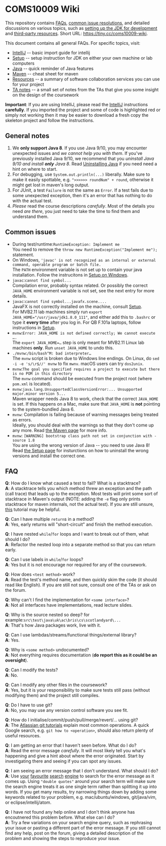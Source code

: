 COMS10009 Wiki
==============

This repository contains [FAQs](#faq), [common issue resolutions](#common-issues), and detailed discussions on various topics, such as [setting up the JDK for development](SETUP.md) and [third-party resources](RESOURCES.md). Short URL: <https://tiny.cc/coms10009-wiki>.

This document contains all general FAQs. For specific topics, visit:
 * [IntelliJ](INTELLIJ.md) -- basic import guide for intellij
 * [Setup](SETUP.md) -- setup instruction for JDK on either your own machine or lab computers
 * [Java](JAVA.md) -- quick reminder of Java features
 * [Maven](MAVEN.md) -- cheat sheet for maven
 * [Resources](RESOURCES.md) -- a summary of software collaboration services you can use for your project
 * [TA notes](TA_NOTES.md) -- a small set of notes from the TAs that give you some insight on the design of the coursework

**Important**: If you are using IntelliJ, please read the [IntelliJ](INTELLIJ.md) instructions **carefully**. If you imported the project and some of code is highlighted red or simply not working then it may be easier to download a fresh copy the skeleton project and follow the instructions.

## General notes

 1. We **only support Java 8**. If you use Java 9/10, you may encounter unexpected issues and _we cannot help you with them_. If you've previously installed Java 9/10, we recommend that you _uninstall Java 9/10 and install **only** Java 8_. Read [Uninstalling Java](SETUP.md#uninstalling-other-java-versions) if you need need a hint on where to start.
 2. For debugging, use `System.out.println(...)` liberally. Make sure to make it easily spottable, e.g. `">>>>>> roundNum" + round`, otherwise it might get lost in maven's long output.
 3. For JUnit, a test `Failure` is not the same as `Error`. If a test fails due to some unexpected exception, then it's an error that has nothing to do with the actual test.
 4. _Please_ read the course descriptions _carefully_. Most of the details you need _are there_, you just need to take the time to find them and understand them.

## Common issues

* During test/runtime:`RuntimeException: Implement me`<br />
      You need to remove the `throw new RuntimeException("Implement me");` statement.
* On Windows, `'javac' is not recognized as an internal or external command,
operable program or batch file.` <br />
      The `PATH` environment variable is not set up to contain your java installation. Follow the instrucitons in [Setup on Windows](SETUP.md#windows).
* `javac`:`cannot find symbol...`<br />
      Compilation error, probably syntax related. Or possibly the correct `JAVA_HOME` environment variable is not set, see the next entry for more details.
* `javac`:`cannot find symbol...javafx.scene....`<br />
      JavaFX is not correctly installed on the machine, consult [Setup](SETUP.md).<br />
      For MVB2.11 lab machines simply run `export JAVA_HOME="/usr/java/jdk1.8.0_111"`, and either add this to `.bashrc` or type it **every time** after you log in.
      For QB F.101a laptops, follow instructions in [Setup](SETUP.md).
* `mvnw`:`Error: JAVA_HOME is not defined correctly; We cannot execute ….`<br />
      The `export JAVA_HOME=…` step is only meant for MVB2.11 Linux lab machines **only**. Run `unset JAVA_HOME` to undo this.
* `./mvnw`:`/bin/bash^M: bad interpreter…`<br />
      The `mvnw` script is broken due to Windows line endings.
      On Linux, do `sed -i -e 's/\r$//' mvnw` to fix `mwnv`. macOS users can try `dos2unix`.
* `mvnw`:`The goal you specified requires a project to execute but there is no POM in this directory`<br />
      The `mvnw` command should be executed from the project root (where `pom.xml` is located).
 * `mvnw`:`java.lang.UnsupportedClassVersionError:... Unsupported major.minor version 5...`<br />
      Maven wrapper needs Java 8 to work, check that the correct `JAVA_HOME` is set. If this happens on a Mac, make sure that `JAVA_HOME` is **not** pointing to the system-bundled Java 6.
 * `mvnw`: Compilation is failing because of warning messages being treated as errors. <br />
      Ideally, you should deal with the warnings so that they don't come up any more. Read [the Maven page](MAVEN.md) for more info.
 * `mvnw`: `[WARNING] bootstrap class path not set in conjunction with -source 1.8` <br />
      You are using the wrong version of Java -- you need to use Java 8! Read [the Setup page](SETUP.md) for insturctions on how to uninstall the wrong versions and install the correct one.

## FAQ


**Q**: How do I know what caused a test to fail? What is a stacktrace? <br />
**A**: A stacktrace tells you which method threw an exception and the path (call trace) that leads up to the exception. Most tests will print some sort of stacktrace in Maven's output (NOTE: adding the `-e` flag only prints stacktrace for maven internals, not the actual test). If you are still unsure, [this](https://www.reddit.com/r/javahelp/wiki/learn_to_help_yourself) tutorial may be helpful.

**Q**: Can I have multiple `return`s in a method? <br />
**A**: Yes, early returns will "short-circuit" and finish the method execution.

**Q**: I have nested `while`/`for` loops and I want to break out of them, what should I do? <br />
**A**: Refactor the nested loop into a separate method so that you can return early.

**Q**: Can I use labels in `while`/`for` loops? <br />
**A**: Yes but it is not encourage nor required for any of the coursework.

**Q**: How does `<test method>` work? <br />
**A**: Read the test's method name, and then quickly skim the code (it should read like English). If you are still not sure, consult one of the TAs or ask on the forum.

**Q**: Why can't I find the implementation for `<some interface>`? <br />
**A**: Not all interfaces have implementations, read lecture slides.

**Q**: Why is the source nested so deep? for example:`src\test\java\uk\ac\bris\cs\scotlandyard\...` <br />
**A**: That's how Java packages work, live with it.

**Q**: Can I use lambdas/streams/functional things/external library? <br />
**A**: Yes.

**Q**: Why is `<some method>` undocumented? <br />
**A**: Not everything requires documentation (**do report this as it could be an oversight**).

**Q**: Can I modify the tests? <br />
**A**: No.

**Q**: Can I modify any other files in the coursework? <br />
**A**: Yes, but it is your responsibility to make sure tests still pass (without modifying them) and the project still compiles.

**Q**: Do I have to use git? <br />
**A**: No, you may use any version control software you see fit.

**Q**: How do I initialise/commit/push/pull/merge/revert/... using git? <br />
**A**: The [Atlassian git tutorials](https://www.atlassian.com/git/tutorials) explain most common operations. A quick Google search, e.g. `git how to <operation>`, should also return plenty of useful resources.

**Q**: I am getting an error that I haven't seen before. What do I do? <br />
**A**: Read the error message _carefully_. It will most likely tell you what's happening and give a hint about where the error originated. Start by investigating there and seeing if you can spot any issues.

**Q**: I am seeing an error message that I don't understand. What should I do? <br />
**A**: Use [your](https://www.google.co.uk) [favourite](https://duckduckgo.com/) [search](https://www.bing.com/) [engine](https://uk.search.yahoo.com/) to search for the error message as it comes up. Using `"double quotes"` around your search term will make sure the search engine treats it as one single term rather than splitting it up into words. If you get many results, try narrowing things down by adding some keywords related to your problem, e.g. mac/ubuntu/windows, git/java/vim, or eclipse/intellij/atom.

**Q**: I have not found any help online and I don't think anyone has encoutnered this problem before. What else can I do? <br />
**A**: Try a few variations on your search engine query, such as rephrasing your issue or pasting a different part of the error message. If you still cannot find any help, post on the forum, giving a detailed description of the problem and showing the steps to reproduce your issue.

